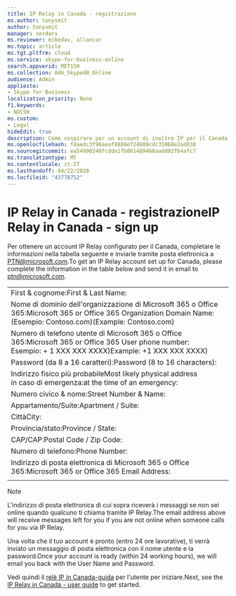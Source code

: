 ```yaml
---
title: IP Relay in Canada - registrazione
ms.author: tonysmit
author: tonysmit
manager: serdars
ms.reviewer: mikedav, allancar
ms.topic: article
ms.tgt.pltfrm: cloud
ms.service: skype-for-business-online
search.appverid: MET150
ms.collection: Adm_Skype4B_Online
audience: Admin
appliesto:
- Skype for Business
localization_priority: None
f1.keywords:
- NOCSH
ms.custom:
- Legal
hideEdit: true
description: Come sospirare per un account di inoltro IP per il Canada.
ms.openlocfilehash: f4aedc3f90aeaf8888ef24609cdc31068e2ad030
ms.sourcegitcommit: ea54990240fcdde1fb061489468aadd02fb4afc7
ms.translationtype: MT
ms.contentlocale: it-IT
ms.lasthandoff: 04/22/2020
ms.locfileid: "43778752"
---
```

# <a name="ip-relay-in-canada---sign-up"></a><span data-ttu-id="1143a-103">IP Relay in Canada - registrazione</span><span class="sxs-lookup"><span data-stu-id="1143a-103">IP Relay in Canada - sign up</span></span>

<span data-ttu-id="1143a-104">Per ottenere un account IP Relay configurato per il Canada, completare le informazioni nella tabella seguente e inviarle tramite posta elettronica a [PTN@microsoft.com](mailto:ptn@microsoft.com).</span><span class="sxs-lookup"><span data-stu-id="1143a-104">To get an IP Relay account set up for Canada, please complete the information in the table below and send it in email to [ptn@microsoft.com](mailto:ptn@microsoft.com).</span></span>

|||
|:-----|:-----|
|<span data-ttu-id="1143a-105">First & cognome:</span><span class="sxs-lookup"><span data-stu-id="1143a-105">First & Last Name:</span></span>||
|<span data-ttu-id="1143a-106">Nome di dominio dell'organizzazione di Microsoft 365 o Office 365:</span><span class="sxs-lookup"><span data-stu-id="1143a-106">Microsoft 365 or Office 365 Organization Domain Name:</span></span> <br/><span data-ttu-id="1143a-107">(Esempio: Contoso.com)</span><span class="sxs-lookup"><span data-stu-id="1143a-107">(Example: Contoso.com)</span></span>||
|<span data-ttu-id="1143a-108">Numero di telefono utente di Microsoft 365 o Office 365:</span><span class="sxs-lookup"><span data-stu-id="1143a-108">Microsoft 365 or Office 365 User phone number:</span></span> <br/><span data-ttu-id="1143a-109">Esempio: + 1 XXX XXX XXXX)</span><span class="sxs-lookup"><span data-stu-id="1143a-109">Example: +1 XXX XXX XXXX)</span></span> ||
|<span data-ttu-id="1143a-110">Password (da 8 a 16 caratteri):</span><span class="sxs-lookup"><span data-stu-id="1143a-110">Password (8 to 16 characters):</span></span> ||
|<span data-ttu-id="1143a-111">Indirizzo fisico più probabile</span><span class="sxs-lookup"><span data-stu-id="1143a-111">Most likely physical address</span></span> <br/><span data-ttu-id="1143a-112">in caso di emergenza:</span><span class="sxs-lookup"><span data-stu-id="1143a-112">at the time of an emergency:</span></span>||
|<span data-ttu-id="1143a-113">Numero civico & nome:</span><span class="sxs-lookup"><span data-stu-id="1143a-113">Street Number & Name:</span></span>||
|<span data-ttu-id="1143a-114">Appartamento/Suite:</span><span class="sxs-lookup"><span data-stu-id="1143a-114">Apartment / Suite:</span></span>||
|<span data-ttu-id="1143a-115">Città</span><span class="sxs-lookup"><span data-stu-id="1143a-115">City:</span></span>||
|<span data-ttu-id="1143a-116">Provincia/stato:</span><span class="sxs-lookup"><span data-stu-id="1143a-116">Province / State:</span></span>||
|<span data-ttu-id="1143a-117">CAP/CAP:</span><span class="sxs-lookup"><span data-stu-id="1143a-117">Postal Code / Zip Code:</span></span>||
|<span data-ttu-id="1143a-118">Numero di telefono:</span><span class="sxs-lookup"><span data-stu-id="1143a-118">Phone Number:</span></span>||
|<span data-ttu-id="1143a-119">Indirizzo di posta elettronica di Microsoft 365 o Office 365:</span><span class="sxs-lookup"><span data-stu-id="1143a-119">Microsoft 365 or Office 365 Email Address:</span></span>||
|||

> [!NOTE]
> <span data-ttu-id="1143a-120">L'indirizzo di posta elettronica di cui sopra riceverà i messaggi se non sei online quando qualcuno ti chiama tramite IP Relay.</span><span class="sxs-lookup"><span data-stu-id="1143a-120">The email address above will receive messages left for you if you are not online when someone calls for you via IP Relay.</span></span> 

<span data-ttu-id="1143a-121">Una volta che il tuo account è pronto (entro 24 ore lavorative), ti verrà inviato un messaggio di posta elettronica con il nome utente e la password.</span><span class="sxs-lookup"><span data-stu-id="1143a-121">Once your account is ready (within 24 working hours), we will email you back with the User Name and Password.</span></span> 


<span data-ttu-id="1143a-122">Vedi quindi il [relè IP in Canada-guida](ip-relay-canada-user-guide.md) per l'utente per iniziare.</span><span class="sxs-lookup"><span data-stu-id="1143a-122">Next, see the [IP Relay in Canada - user guide](ip-relay-canada-user-guide.md) to get started.</span></span> 



